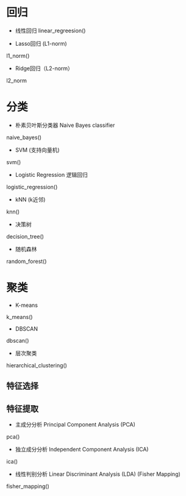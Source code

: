 # 回归

- 线性回归
linear_regreesion()


- Lasso回归 (L1-norm)

l1_norm()

- Ridge回归（L2-norm）

l2_norm


# 分类

- 朴素贝叶斯分类器 Naive Bayes classifier

naive_bayes()

- SVM (支持向量机)

svm()

- Logistic Regression 逻辑回归

logistic_regression()

- kNN (k近邻)

knn()

- 决策树

decision_tree()

- 随机森林

random_forest()


# 聚类

- K-means

k_means()

- DBSCAN

dbscan()

- 层次聚类

hierarchical_clustering()

## 特征选择




## 特征提取

- 主成分分析 Principal Component Analysis (PCA)

pca()

- 独立成分分析 Independent Component Analysis (ICA)

ica()


- 线性判别分析 Linear Discriminant Analysis (LDA) (Fisher Mapping)

fisher_mapping()
